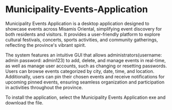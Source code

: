 # Municipality-Events-Application
Municipality Events Application is a desktop application designed to showcase events across Misamis Oriental,
simplifying event discovery for both residents and visitors. It provides a user-friendly 
platform to explore cultural festivals, concerts, sports activities, and community gatherings, 
reflecting the province's vibrant spirit.

The system features an intuitive GUI that allows administrators(username: admin password: admin123) to add, 
delete, and manage events in real-time, as well as manage user accounts, such as changing or resetting passwords.
Users can browse events categorized by city, date, time, and location. Additionally, users can 
pin their chosen events and receive notifications for upcoming pinned events, ensuring seamless 
organization and participation in activities throughout the province.

To install the application, select the Municipality Events Application exe and download the file.
